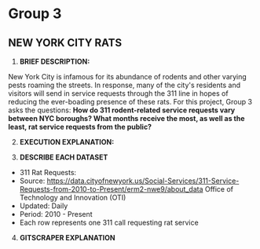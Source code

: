 # Group 3
## NEW YORK CITY RATS

1. **BRIEF DESCRIPTION:**

  New York City is infamous for its abundance of rodents and other varying pests roaming the streets. In response, many of the city's residents and visitors will send in service requests through the 311 line in hopes of reducing the ever-boading presence of these rats. For this project, Group 3 asks the questions: **How do 311 rodent-related service requests vary between NYC boroughs? What months receive the most, as well as the least, rat service requests from the public?**

2. **EXECUTION EXPLANATION:**


4. **DESCRIBE EACH DATASET**
- 311 Rat Requests:
-   Source: https://data.cityofnewyork.us/Social-Services/311-Service-Requests-from-2010-to-Present/erm2-nwe9/about_data Office of Technology and Innovation (OTI)
-   Updated: Daily
-   Period: 2010 - Present
-   Each row represents one 311 call requesting rat service


4. **GITSCRAPER EXPLANATION**

